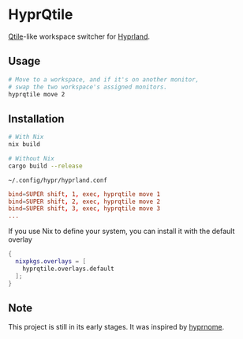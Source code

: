 # HyprQtile

[Qtile](https://qtile.org)-like workspace switcher for
[Hyprland](https://hyprland.org).


## Usage

```sh
# Move to a workspace, and if it's on another monitor,
# swap the two workspace's assigned monitors.
hyprqtile move 2
```


## Installation

```sh
# With Nix
nix build

# Without Nix
cargo build --release
```

`~/.config/hypr/hyprland.conf`
```conf
bind=SUPER shift, 1, exec, hyprqtile move 1
bind=SUPER shift, 2, exec, hyprqtile move 2
bind=SUPER shift, 3, exec, hyprqtile move 3
...
```

If you use Nix to define your system, you can install it with the default overlay
```nix
{
  nixpkgs.overlays = [
    hyprqtile.overlays.default
  ];
}
```


## Note

This project is still in its early stages. It was inspired by
[hyprnome](https://github.com/donovanglover/hyprnome).
